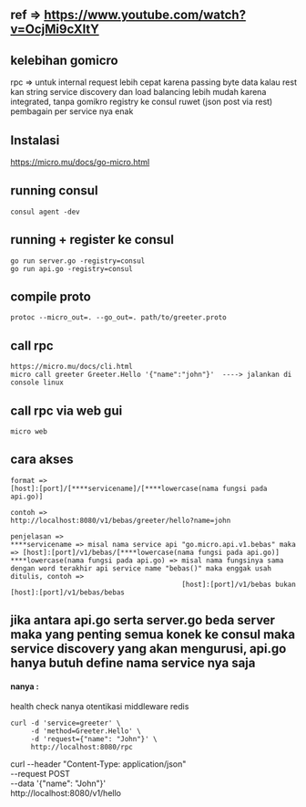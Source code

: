 ## ref => https://www.youtube.com/watch?v=OcjMi9cXItY

## kelebihan gomicro
rpc => untuk internal request lebih cepat karena passing byte data kalau rest kan string
service discovery dan load balancing lebih mudah karena integrated, tanpa gomikro registry ke consul ruwet (json post via rest) 
pembagain per service nya enak


## Instalasi
https://micro.mu/docs/go-micro.html

## running consul
```
consul agent -dev
```

## running + register ke consul
```
go run server.go -registry=consul
go run api.go -registry=consul
```

## compile proto
```
protoc --micro_out=. --go_out=. path/to/greeter.proto
```

## call rpc 
```
https://micro.mu/docs/cli.html
micro call greeter Greeter.Hello '{"name":"john"}'  ----> jalankan di console linux
```
## call rpc via web gui
```
micro web
```

## cara akses
```
format =>
[host]:[port]/[****servicename]/[****lowercase(nama fungsi pada api.go)]

contoh =>
http://localhost:8080/v1/bebas/greeter/hello?name=john

penjelasan =>
****servicename => misal nama service api "go.micro.api.v1.bebas" maka  => [host]:[port]/v1/bebas/[****lowercase(nama fungsi pada api.go)]
****lowercase(nama fungsi pada api.go) => misal nama fungsinya sama dengan word terakhir api service name "bebas()" maka enggak usah ditulis, contoh =>
										  [host]:[port]/v1/bebas bukan [host]:[port]/v1/bebas/bebas 
```

## jika antara api.go serta server.go beda server maka yang penting semua konek ke consul maka service discovery yang akan mengurusi, api.go hanya butuh define nama service nya saja
  
#### nanya :

health check
nanya otentikasi
middleware 
redis

```
curl -d 'service=greeter' \
     -d 'method=Greeter.Hello' \
     -d 'request={"name": "John"}' \
     http://localhost:8080/rpc
```	 
	 
	 
curl --header "Content-Type: application/json" \
  --request POST \
  --data '{"name": "John"}' \
 http://localhost:8080/v1/hello
